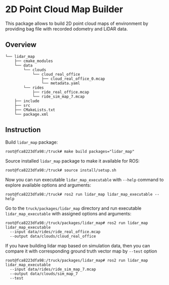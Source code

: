 # 2D Point Cloud Map Builder

This package allows to build 2D point cloud maps of environment by providing bag file with recorded odometry and LiDAR data.

## Overview

```
└── lidar_map
    ├── cmake_modules
    └── data
        └── clouds
            └── cloud_real_office
                ├── cloud_real_office_0.mcap
                └── metadata.yaml
        └── rides
            ├── ride_real_office.mcap
            └── ride_sim_map_7.mcap
    ├── include
    ├── src
    ├── CMakeLists.txt
    └── package.xml
```

## Instruction

Build `lidar_map` package:
```console
root@fca8223dfa98:/truck# make build packages="lidar_map"
```

Source installed `lidar_map` package to make it available for ROS:
```console
root@fca8223dfa98:/truck# source install/setup.sh
```

Now you can run executable `lidar_map_executable` with `--help` command to explore available options and arguments:
```console
root@fca8223dfa98:/truck# ros2 run lidar_map lidar_map_executable --help
```

Go to the `truck/packages/lidar_map` directory and run executable `lidar_map_executable` with assigned options and arguments:
```console
root@fca8223dfa98:/truck/packages/lidar_map# ros2 run lidar_map lidar_map_executable
  --input data/rides/ride_real_office.mcap
  --output data/clouds/cloud_real_office
```

If you have building lidar map based on simulation data, then you can compare it with corresponding ground truth vector map by `--test` option
```console
root@fca8223dfa98:/truck/packages/lidar_map# ros2 run lidar_map lidar_map_executable
  --input data/rides/ride_sim_map_7.mcap
  --output data/clouds/sim_map_7
  --test
```
